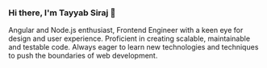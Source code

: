 ### Hi there, I'm Tayyab Siraj 👋  
Angular and Node.js enthusiast, Frontend Engineer with a keen eye for design and user experience. Proficient in creating scalable, maintainable and testable code. Always eager to learn new technologies and techniques to push the boundaries of web development.
   

